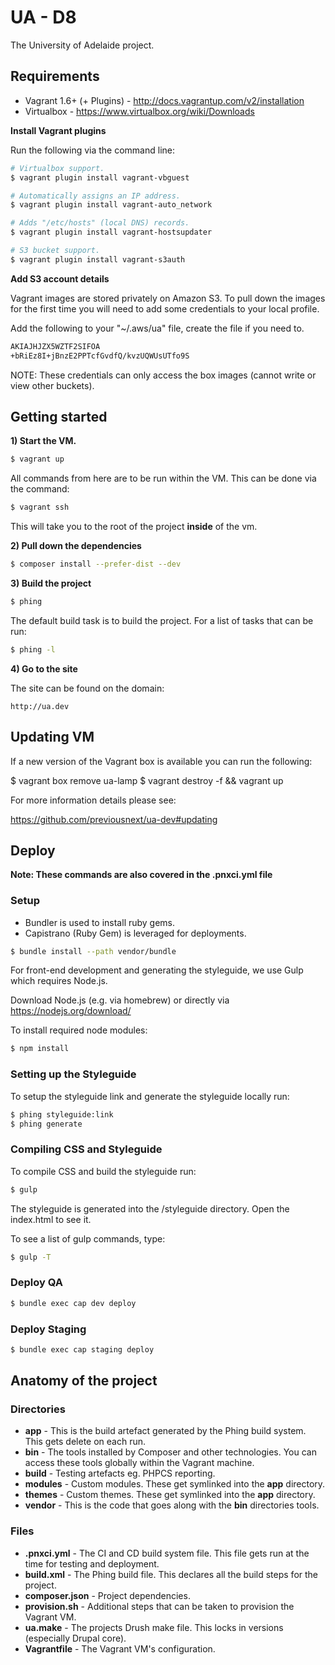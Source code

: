 UA - D8
=======

The University of Adelaide project.

## Requirements

* Vagrant 1.6+ (+ Plugins) - http://docs.vagrantup.com/v2/installation
* Virtualbox - https://www.virtualbox.org/wiki/Downloads

**Install Vagrant plugins**

Run the following via the command line:

```bash
# Virtualbox support.
$ vagrant plugin install vagrant-vbguest

# Automatically assigns an IP address.
$ vagrant plugin install vagrant-auto_network

# Adds "/etc/hosts" (local DNS) records.
$ vagrant plugin install vagrant-hostsupdater

# S3 bucket support.
$ vagrant plugin install vagrant-s3auth
```

**Add S3 account details**

Vagrant images are stored privately on Amazon S3. To pull down the images for the first time
you will need to add some credentials to your local profile.

Add the following to your "~/.aws/ua" file, create the file if you need to.

```bash
AKIAJHJZX5WZTF2SIFOA
+bRiEz8I+jBnzE2PPTcfGvdfQ/kvzUQWUsUTfo9S
```

NOTE: These credentials can only access the box images (cannot write or view other buckets).

## Getting started

**1) Start the VM.**

```bash
$ vagrant up
```

All commands from here are to be run within the VM. This can be done via the command:

```bash
$ vagrant ssh
```

This will take you to the root of the project **inside** of the vm.

**2) Pull down the dependencies**

```bash
$ composer install --prefer-dist --dev
```

**3) Build the project**

```bash
$ phing
```

The default build task is to build the project. For a list of tasks that can be run:

```bash
$ phing -l
```

**4) Go to the site**

The site can be found on the domain:

```
http://ua.dev
```

## Updating VM

If a new version of the Vagrant box is available you can run the following:

  $ vagrant box remove ua-lamp
  $ vagrant destroy -f && vagrant up


For more information details please see:

https://github.com/previousnext/ua-dev#updating

## Deploy

**Note: These commands are also covered in the .pnxci.yml file**

### Setup

* Bundler is used to install ruby gems.
* Capistrano (Ruby Gem) is leveraged for deployments.

```bash
$ bundle install --path vendor/bundle
```


For front-end development and generating the styleguide, we use Gulp which
requires Node.js.

Download Node.js (e.g. via homebrew) or directly via https://nodejs.org/download/

To install required node modules:

```bash
$ npm install
```

### Setting up the Styleguide

To setup the styleguide link and generate the styleguide locally run:

```bash
$ phing styleguide:link
$ phing generate
```

### Compiling CSS and Styleguide

To compile CSS and build the styleguide run:

```bash
$ gulp
```

The styleguide is generated into the /styleguide directory. Open the index.html
to see it.

To see a list of gulp commands, type:

```bash
$ gulp -T
```

### Deploy QA

```bash
$ bundle exec cap dev deploy
```

### Deploy Staging

```bash
$ bundle exec cap staging deploy
```

## Anatomy of the project

### Directories

* **app** - This is the build artefact generated by the Phing build system. This gets delete on each run.
* **bin** - The tools installed by Composer and other technologies. You can access these tools globally within the Vagrant machine.
* **build** - Testing artefacts eg. PHPCS reporting.
* **modules** - Custom modules. These get symlinked into the **app** directory.
* **themes** - Custom themes. These get symlinked into the **app** directory.
* **vendor** - This is the code that goes along with the **bin** directories tools.

### Files

* **.pnxci.yml** - The CI and CD build system file. This file gets run at the time for testing and deployment.
* **build.xml** - The Phing build file. This declares all the build steps for the project.
* **composer.json** - Project dependencies.
* **provision.sh** - Additional steps that can be taken to provision the Vagrant VM.
* **ua.make** - The projects Drush make file. This locks in versions (especially Drupal core).
* **Vagrantfile** - The Vagrant VM's configuration.
